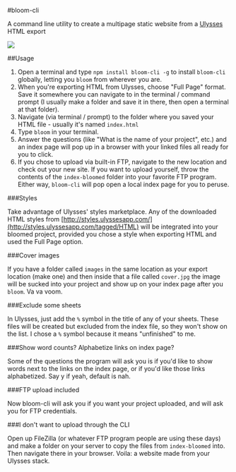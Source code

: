 #bloom-cli

A command line utility to create a multipage static website from a [Ulysses](http://ulyssesapp.com) HTML export

![](http://i.imgur.com/fIQN10x.png)

##Usage

1. Open a terminal and type `npm install bloom-cli -g` to install `bloom-cli` globally, letting you `bloom` from wherever you are.
2. When you're exporting HTML from Ulysses, choose "Full Page" format. Save it somewhere you can navigate to in the terminal / command prompt (I usually make a folder and save it in there, then open a terminal at that folder).
3. Navigate (via terminal / prompt) to the folder where you saved your HTML file - usually it's named `index.html`
4. Type `bloom` in your terminal.
5. Answer the questions (like "What is the name of your project", etc.) and an index page will pop up in a browser with your linked files all ready for you to click.
6. If you chose to upload via built-in FTP, navigate to the new location and check out your new site. If you want to upload yourself, throw the contents of the `index-bloomed` folder into your favorite FTP program. Either way, `bloom-cli` will pop open a local index page for you to peruse.

###Styles

Take advantage of Ulysses' styles marketplace. Any of the downloaded HTML styles from [http://styles.ulyssesapp.com/](http://styles.ulyssesapp.com/tagged/HTML) will be integrated into your bloomed project, provided you chose a style when exporting HTML and used the Full Page option.

###Cover images

If you have a folder called `images` in the same location as your export location (make one) and then inside that a file called `cover.jpg` the image will be sucked into your project and show up on your index page after you `bloom`. Va va voom.

###Exclude some sheets

In Ulysses, just add the `%` symbol in the title of any of your sheets. These files will be created but excluded from the index file, so they won't show on the list. I chose a `%` symbol because it means "unfinished" to me.

###Show word counts? Alphabetize links on index page?

Some of the questions the program will ask you is if you'd like to show words next to the links on the index page, or if you'd like those links alphabetized. Say y if yeah, default is nah.

###FTP upload included

Now bloom-cli will ask you if you want your project uploaded, and will ask you for FTP credentials.

###I don't want to upload through the CLI

Open up FileZilla (or whatever FTP program people are using these days) and make a folder on your server to copy the files from `index-bloomed` into. Then navigate there in your browser. Voila: a website made from your Ulysses stack.
